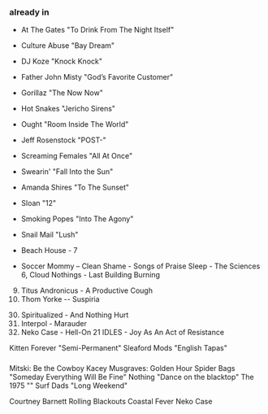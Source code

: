 ### already in

* At The Gates "To Drink From The Night Itself"
* Culture Abuse "Bay Dream"
* DJ Koze "Knock Knock"
* Father John Misty "God’s Favorite Customer"
* Gorillaz "The Now Now"
* Hot Snakes "Jericho Sirens"
* Ought "Room Inside The World"
* Jeff Rosenstock "POST-"
* Screaming Females "All At Once"
* Swearin' "Fall Into the Sun"
* Amanda Shires "To The Sunset"
* Sloan "12"
* Smoking Popes "Into The Agony"
* Snail Mail "Lush"


* Beach House - 7
* Soccer Mommy – Clean
Shame - Songs of Praise
 Sleep - The Sciences
 6, Cloud Nothings - Last Building Burning
 9. Titus Andronicus - A Productive Cough
 17. Thom Yorke -- Suspiria
 30) Spiritualized - And Nothing Hurt
 41) Interpol - Marauder 
 1) Neko Case - Hell-On
 21 IDLES - Joy As An Act of Resistance 

Kitten Forever "Semi-Permanent"
Sleaford Mods "English Tapas"

###
Mitski: Be the Cowboy 
Kacey Musgraves: Golden Hour 
Spider Bags "Someday Everything Will Be Fine" 
Nothing "Dance on the blacktop"
The 1975 ""
Surf Dads "Long Weekend"

Courtney Barnett
Rolling Blackouts Coastal Fever
Neko Case

